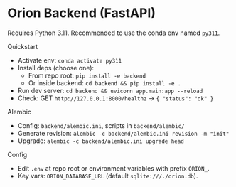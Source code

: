 # Orion Backend (FastAPI)

Requires Python 3.11. Recommended to use the conda env named `py311`.

Quickstart
- Activate env: `conda activate py311`
- Install deps (choose one):
  - From repo root: `pip install -e backend`
  - Or inside backend: `cd backend && pip install -e .`
- Run dev server: `cd backend && uvicorn app.main:app --reload`
- Check: GET `http://127.0.0.1:8000/healthz` → `{ "status": "ok" }`

Alembic
- Config: `backend/alembic.ini`, scripts in `backend/alembic/`
- Generate revision: `alembic -c backend/alembic.ini revision -m "init"`
- Upgrade: `alembic -c backend/alembic.ini upgrade head`

Config
- Edit `.env` at repo root or environment variables with prefix `ORION_`.
- Key vars: `ORION_DATABASE_URL` (default `sqlite:///./orion.db`).
